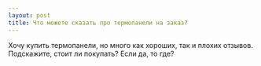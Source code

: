 ```yaml
---
layout: post 
title: Что можете сказать про термопанели на заказ? 
--- 
```

Хочу купить термопанели, но много как хороших, так и плохих отзывов. Подскажите, стоит ли покупать? Если да, то где?